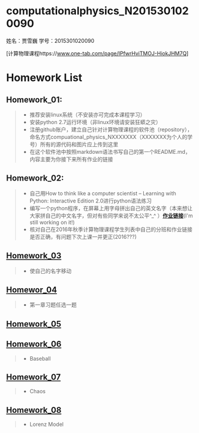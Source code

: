 # computationalphysics_N2015301020090
姓名：贾雪巍 学号：2015301020090

[计算物理课程https://www.one-tab.com/page/IPfwrHviTMOJ-HiokJHM7Q]

Homework List
=============

## Homework_01: 
> - 推荐安装linux系统（不安装亦可完成本课程学习）
> - 安装python 2.7运行环境（非linux环境请安装狂蟒之灾）
> - 注册github账户，建立自己针对计算物理课程的软件池（repository），命名方式compuational_physics_NXXXXXXX（XXXXXXX为个人的学号）所有的源代码和图片应上传到这里
> - 在这个软件池中按照markdown语法书写自己的第一个README.md，内容主要为你接下来所有作业的链接
## Homework_02:
> - 自己用How to think like a computer scientist – Learning with Python: Interactive Edition 2.0进行python语法练习
> - 编写一个python程序，在屏幕上用字母拼出自己的英文名字（本来想让大家拼自己的中文名字，但对有些同学来说不太公平^_^ ）[**作业链接**](https://github.com/jxw666/computationalphysics_N2015301020090/blob/master/jiaxuewei%20leisiwole.py)(I'm still working on it!)
> - 核对自己在2016年秋季计算物理课程学生列表中自己的分班和作业链接是否正确，有问题下次上课一并更正(2016???)
## [Homework_03](https://github.com/jxw666/computationalphysics_N2015301020090/blob/master/homework_03.md)
> - 使自己的名字移动
## [Homewor_04](https://github.com/jxw666/computationalphysics_N2015301020090/blob/master/ch1-1.4.md)
> - 第一章习题任选一题
## [Homework_05](https://github.com/jxw666/computationalphysics_N2015301020090/blob/master/ch2.md)
## [Homework_06](https://github.com/jxw666/computationalphysics_N2015301020090/blob/master/Baseball.md)
> - Baseball
## [Homework_07](https://github.com/jxw666/computationalphysics_N2015301020090/blob/master/Chaos.md)
> - Chaos
## [Homework_08](https://github.com/jxw666/computationalphysics_N2015301020090/blob/master/Ch3/lorenz.md)
> - Lorenz Model
